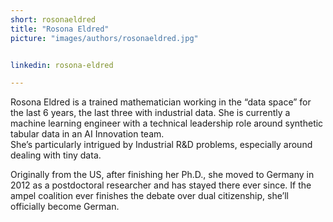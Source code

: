 ```yaml
---
short: rosonaeldred
title: "Rosona Eldred"
picture: "images/authors/rosonaeldred.jpg"


linkedin: rosona-eldred

---
```


Rosona Eldred is a trained mathematician working in the “data space” for the last 6 years, the last three with industrial data. She is currently a machine learning engineer with a technical leadership role around synthetic tabular data in an AI Innovation team.  
She’s particularly intrigued by Industrial R&D problems, especially around dealing with tiny data.  

Originally from the US, after finishing her Ph.D., she moved to Germany in 2012 as a postdoctoral researcher and has stayed there ever since.  If the ampel coalition ever finishes the debate over dual citizenship, she’ll officially become German. 
